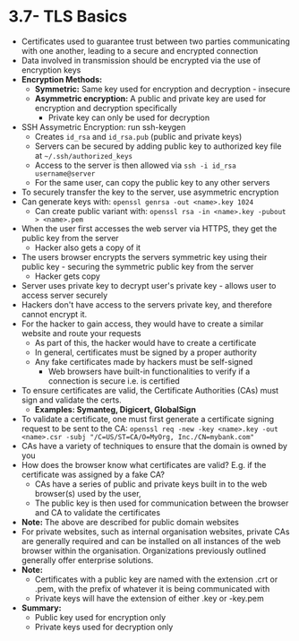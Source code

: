 # 3.7- TLS Basics

- Certificates used to guarantee trust between two parties communicating with one
another, leading to a secure and encrypted connection
- Data involved in transmission should be encrypted via the use of encryption keys
- **Encryption Methods:**
  - **Symmetric:** Same key used for encryption and decryption - insecure
  - **Asymmetric encryption:** A public and private key are used for encryption and decryption specifically
    - Private key can only be used for decryption
- SSH Assymetric Encryption: run ssh-keygen
  - Creates `id_rsa` and `id_rsa.pub` (public and private keys)
  - Servers can be secured by adding public key to authorized key file at `~/.ssh/authorized_keys`
  - Access to the server is then allowed via `ssh -i id_rsa username@server`
  - For the same user, can copy the public key to any other servers
- To securely transfer the key to the server, use asymmetric encryption
- Can generate keys with: `openssl genrsa -out <name>.key 1024`
  - Can create public variant with: `openssl rsa -in <name>.key -pubout > <name>.pem`
- When the user first accesses the web server via HTTPS, they get the public key from the server
  - Hacker also gets a copy of it
- The users browser encrypts the servers symmetric key using their public key - securing the symmetric public key from the server
  - Hacker gets copy
- Server uses private key to decrypt user's private key - allows user to access server securely
- Hackers don't have access to the servers private key, and therefore cannot encrypt it.
- For the hacker to gain access, they would have to create a similar website and route
your requests
  - As part of this, the hacker would have to create a certificate
  - In general, certificates must be signed by a proper authority
  - Any fake certificates made by hackers must be self-signed
    - Web browsers have built-in functionalities to verify if a connection is secure i.e. is certified
- To ensure certificates are valid, the Certificate Authorities (CAs) must sign and validate the certs.
  - **Examples: Symanteg, Digicert, GlobalSign**
- To validate a certificate, one must first generate a certificate signing request to be
sent to the CA: `openssl req -new -key <name>.key -out <name>.csr -subj "/C=US/ST=CA/O=MyOrg, Inc./CN=mybank.com"`
- CAs have a variety of techniques to ensure that the domain is owned by you
- How does the browser know what certificates are valid? E.g. if the certificate was assigned by a fake CA?
  - CAs have a series of public and private keys built in to the web browser(s) used by the user,
  - The public key is then used for communication between the browser and CA to validate the certificates
- **Note:** The above are described for public domain websites
- For private websites, such as internal organisation websites, private CAs are generally required and can be installed on all instances of the web browser within the organisation. Organizations previously outlined generally offer enterprise
solutions.
- **Note:**
  - Certificates with a public key are named with the extension .crt or .pem, with the prefix of whatever it is being communicated with
  - Private keys will have the extension of either .key or -key.pem
- **Summary:**
  - Public key used for encryption only
  - Private keys used for decryption only